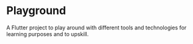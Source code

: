 # Playground

A Flutter project to play around with different tools and technologies for learning purposes and to upskill.
